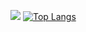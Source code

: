 ![](https://github-readme-stats.vercel.app/api?username=supunic&hide=issues,contribs&count_private=true&show_icons=true&theme=gotham)
[![Top Langs](https://github-readme-stats.vercel.app/api/top-langs/?username=supunic&theme=gotham)](https://github.com/anuraghazra/github-readme-stats)
